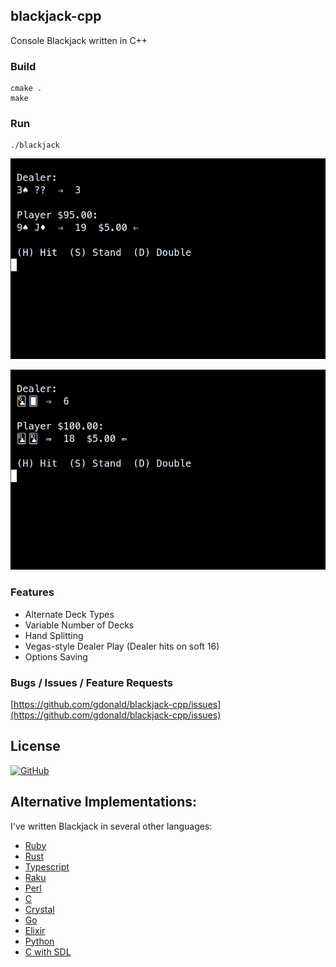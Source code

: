 ## blackjack-cpp
Console Blackjack written in C++

### Build
    cmake .
    make

### Run
    ./blackjack

![Blackjack](https://raw.githubusercontent.com/gdonald/blackjack-cpp/master/ss1.png)

![Blackjack](https://raw.githubusercontent.com/gdonald/blackjack-cpp/master/ss2.png)

### Features

* Alternate Deck Types
* Variable Number of Decks
* Hand Splitting
* Vegas-style Dealer Play (Dealer hits on soft 16)
* Options Saving

### Bugs / Issues / Feature Requests

[https://github.com/gdonald/blackjack-cpp/issues](https://github.com/gdonald/blackjack-cpp/issues)

## License

[![GitHub](https://img.shields.io/github/license/gdonald/blackjack-cpp?color=aa0000)](https://github.com/gdonald/blackjack-cpp/blob/master/LICENSE)

## Alternative Implementations:

I've written Blackjack in several other languages:

- [Ruby](https://github.com/gdonald/console-blackjack-ruby)
- [Rust](https://github.com/gdonald/console-blackjack-rust)
- [Typescript](https://github.com/gdonald/blackjack-js)
- [Raku](https://github.com/gdonald/Console-Blackjack)
- [Perl](https://github.com/gdonald/console-blackjack-perl)
- [C](https://github.com/gdonald/blackjack-c)
- [Crystal](https://github.com/gdonald/blackjack-cr)
- [Go](https://github.com/gdonald/blackjack-go)
- [Elixir](https://github.com/gdonald/blackjack-ex)
- [Python](https://github.com/gdonald/blackjack-py)
- [C with SDL](https://github.com/gdonald/blackjack-c-sdl)